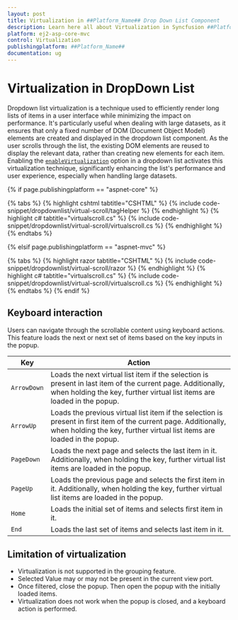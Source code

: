 ```yaml
---
layout: post
title: Virtualization in ##Platform_Name## Drop Down List Component
description: Learn here all about Virtualization in Syncfusion ##Platform_Name## Drop Down List component of Syncfusion Essential JS 2 and more.
platform: ej2-asp-core-mvc
control: Virtualization
publishingplatform: ##Platform_Name##
documentation: ug
---
```



# Virtualization in DropDown List

Dropdown list virtualization is a technique used to efficiently render long lists of items in a user interface while minimizing the impact on performance. It's particularly useful when dealing with large datasets, as it ensures that only a fixed number of DOM (Document Object Model) elements are created and displayed in the dropdown list component. As the user scrolls through the list, the existing DOM elements are reused to display the relevant data, rather than creating new elements for each item. Enabling the [`enableVirtualization`](https://help.syncfusion.com/cr/cref_files/aspnetcore-js2/Syncfusion.EJ2~Syncfusion.EJ2.DropDowns.DropDownListBuilder~EnableVirtualization.html) option in a dropdown list activates this virtualization technique, significantly enhancing the list's performance and user experience, especially when handling large datasets.

{% if page.publishingplatform == "aspnet-core" %}

{% tabs %}
{% highlight cshtml tabtitle="CSHTML" %}
{% include code-snippet/dropdownlist/virtual-scroll/tagHelper %}
{% endhighlight %}
{% highlight c# tabtitle="virtualscroll.cs" %}
{% include code-snippet/dropdownlist/virtual-scroll/virtualscroll.cs %}
{% endhighlight %}
{% endtabs %} 

{% elsif page.publishingplatform == "aspnet-mvc" %}

{% tabs %}
{% highlight razor tabtitle="CSHTML" %}
{% include code-snippet/dropdownlist/virtual-scroll/razor %}
{% endhighlight %} 
{% highlight c# tabtitle="virtualscroll.cs" %}
{% include code-snippet/dropdownlist/virtual-scroll/virtualscroll.cs %}
{% endhighlight %}
{% endtabs %}
{% endif %}


## Keyboard interaction

Users can navigate through the scrollable content using keyboard actions. This feature loads the next or next set of items based on the key inputs in the popup.

| Key | Action |
|-----|-----|
| `ArrowDown` | Loads the next virtual list item if the selection is present in last item of the current page. Additionally, when holding the key, further virtual list items are loaded in the popup. |
| `ArrowUp` | Loads the previous virtual list item if the selection is present in first item of the current page. Additionally, when holding the key, further virtual list items are loaded in the popup. |
| `PageDown` | Loads the next page and selects the last item in it. Additionally, when holding the key, further virtual list items are loaded in the popup. |
| `PageUp` | Loads the previous page and selects the first item in it. Additionally, when holding the key, further virtual list items are loaded in the popup. |
| `Home` | Loads the initial set of items and selects first item in it. |
| `End` | Loads the last set of items and selects last item in it. |

## Limitation of virtualization

* Virtualization is not supported in the grouping feature.
* Selected Value may or may not be present in the current view port.
* Once filtered, close the popup. Then open the popup with the initially loaded items.
* Virtualization does not work when the popup is closed, and a keyboard action is performed.